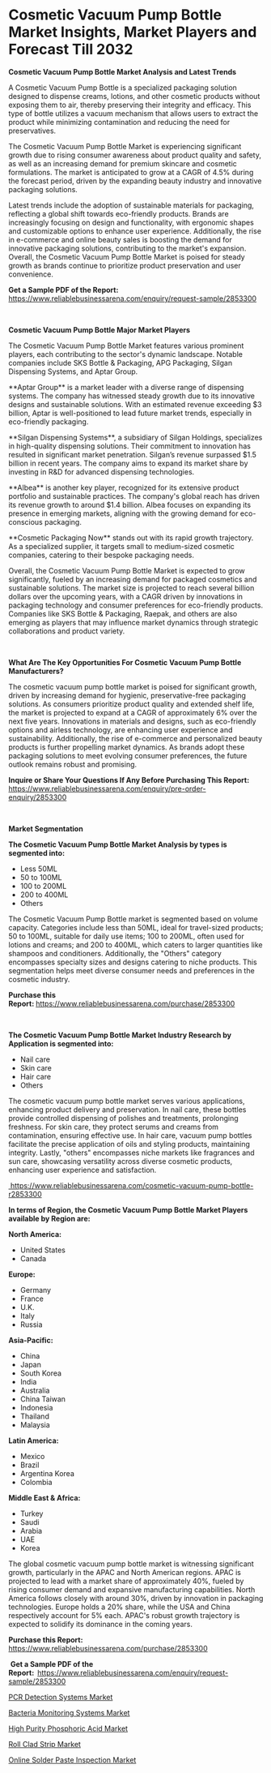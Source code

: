 <p><h1>Cosmetic Vacuum Pump Bottle Market Insights, Market Players and Forecast Till 2032</h1></p><p><strong>Cosmetic Vacuum Pump Bottle Market Analysis and Latest Trends</strong></p>
<p><p>A Cosmetic Vacuum Pump Bottle is a specialized packaging solution designed to dispense creams, lotions, and other cosmetic products without exposing them to air, thereby preserving their integrity and efficacy. This type of bottle utilizes a vacuum mechanism that allows users to extract the product while minimizing contamination and reducing the need for preservatives.</p><p>The Cosmetic Vacuum Pump Bottle Market is experiencing significant growth due to rising consumer awareness about product quality and safety, as well as an increasing demand for premium skincare and cosmetic formulations. The market is anticipated to grow at a CAGR of 4.5% during the forecast period, driven by the expanding beauty industry and innovative packaging solutions. </p><p>Latest trends include the adoption of sustainable materials for packaging, reflecting a global shift towards eco-friendly products. Brands are increasingly focusing on design and functionality, with ergonomic shapes and customizable options to enhance user experience. Additionally, the rise in e-commerce and online beauty sales is boosting the demand for innovative packaging solutions, contributing to the market's expansion. Overall, the Cosmetic Vacuum Pump Bottle Market is poised for steady growth as brands continue to prioritize product preservation and user convenience.</p></p>
<p><strong>Get a Sample PDF of the Report:&nbsp;</strong> <a href="https://www.reliablebusinessarena.com/enquiry/request-sample/2853300?utm_campaign=2112&utm_medium=2&utm_source=Github&utm_content=ia&utm_term=11032025&utm_id=cosmetic-vacuum-pump-bottle">https://www.reliablebusinessarena.com/enquiry/request-sample/2853300</a></p>
<p>&nbsp;</p>
<p><strong>Cosmetic Vacuum Pump Bottle Major Market Players</strong></p>
<p><p>The Cosmetic Vacuum Pump Bottle Market features various prominent players, each contributing to the sector's dynamic landscape. Notable companies include SKS Bottle & Packaging, APG Packaging, Silgan Dispensing Systems, and Aptar Group.</p><p>**Aptar Group** is a market leader with a diverse range of dispensing systems. The company has witnessed steady growth due to its innovative designs and sustainable solutions. With an estimated revenue exceeding $3 billion, Aptar is well-positioned to lead future market trends, especially in eco-friendly packaging.</p><p>**Silgan Dispensing Systems**, a subsidiary of Silgan Holdings, specializes in high-quality dispensing solutions. Their commitment to innovation has resulted in significant market penetration. Silgan’s revenue surpassed $1.5 billion in recent years. The company aims to expand its market share by investing in R&D for advanced dispensing technologies.</p><p>**Albea** is another key player, recognized for its extensive product portfolio and sustainable practices. The company's global reach has driven its revenue growth to around $1.4 billion. Albea focuses on expanding its presence in emerging markets, aligning with the growing demand for eco-conscious packaging.</p><p>**Cosmetic Packaging Now** stands out with its rapid growth trajectory. As a specialized supplier, it targets small to medium-sized cosmetic companies, catering to their bespoke packaging needs.</p><p>Overall, the Cosmetic Vacuum Pump Bottle Market is expected to grow significantly, fueled by an increasing demand for packaged cosmetics and sustainable solutions. The market size is projected to reach several billion dollars over the upcoming years, with a CAGR driven by innovations in packaging technology and consumer preferences for eco-friendly products. Companies like SKS Bottle & Packaging, Raepak, and others are also emerging as players that may influence market dynamics through strategic collaborations and product variety.</p></p>
<p>&nbsp;</p>
<p><strong>What Are The Key Opportunities For Cosmetic Vacuum Pump Bottle Manufacturers?</strong></p>
<p><p>The cosmetic vacuum pump bottle market is poised for significant growth, driven by increasing demand for hygienic, preservative-free packaging solutions. As consumers prioritize product quality and extended shelf life, the market is projected to expand at a CAGR of approximately 6% over the next five years. Innovations in materials and designs, such as eco-friendly options and airless technology, are enhancing user experience and sustainability. Additionally, the rise of e-commerce and personalized beauty products is further propelling market dynamics. As brands adopt these packaging solutions to meet evolving consumer preferences, the future outlook remains robust and promising.</p></p>
<p><strong>Inquire or Share Your Questions If Any Before Purchasing This Report:</strong> <a href="https://www.reliablebusinessarena.com/enquiry/pre-order-enquiry/2853300?utm_campaign=2112&utm_medium=2&utm_source=Github&utm_content=ia&utm_term=11032025&utm_id=cosmetic-vacuum-pump-bottle">https://www.reliablebusinessarena.com/enquiry/pre-order-enquiry/2853300</a></p>
<p>&nbsp;</p>
<p><strong>Market Segmentation</strong></p>
<p><strong>The Cosmetic Vacuum Pump Bottle Market Analysis by types is segmented into:</strong></p>
<p><ul><li>Less 50ML</li><li>50 to 100ML</li><li>100 to 200ML</li><li>200 to 400ML</li><li>Others</li></ul></p>
<p><p>The Cosmetic Vacuum Pump Bottle market is segmented based on volume capacity. Categories include less than 50ML, ideal for travel-sized products; 50 to 100ML, suitable for daily use items; 100 to 200ML, often used for lotions and creams; and 200 to 400ML, which caters to larger quantities like shampoos and conditioners. Additionally, the "Others" category encompasses specialty sizes and designs catering to niche products. This segmentation helps meet diverse consumer needs and preferences in the cosmetic industry.</p></p>
<p><strong>Purchase this Report:&nbsp;</strong><a href="https://www.reliablebusinessarena.com/purchase/2853300?utm_campaign=2112&utm_medium=2&utm_source=Github&utm_content=ia&utm_term=11032025&utm_id=cosmetic-vacuum-pump-bottle">https://www.reliablebusinessarena.com/purchase/2853300</a></p>
<p>&nbsp;</p>
<p><strong>The Cosmetic Vacuum Pump Bottle Market Industry Research by Application is segmented into:</strong></p>
<p><ul><li>Nail care</li><li>Skin care</li><li>Hair care</li><li>Others</li></ul></p>
<p><p>The cosmetic vacuum pump bottle market serves various applications, enhancing product delivery and preservation. In nail care, these bottles provide controlled dispensing of polishes and treatments, prolonging freshness. For skin care, they protect serums and creams from contamination, ensuring effective use. In hair care, vacuum pump bottles facilitate the precise application of oils and styling products, maintaining integrity. Lastly, "others" encompasses niche markets like fragrances and sun care, showcasing versatility across diverse cosmetic products, enhancing user experience and satisfaction.</p></p>
<p><a href="https://www.reliablebusinessarena.com/cosmetic-vacuum-pump-bottle-r2853300?utm_campaign=2112&utm_medium=2&utm_source=Github&utm_content=ia&utm_term=11032025&utm_id=cosmetic-vacuum-pump-bottle">&nbsp;https://www.reliablebusinessarena.com/cosmetic-vacuum-pump-bottle-r2853300</a></p>
<p><strong>In terms of Region, the Cosmetic Vacuum Pump Bottle Market Players available by Region are:</strong></p>
<p>
    <p> <strong> North America: </strong>
        <ul>
            <li>United States</li>
            <li>Canada</li>
        </ul>
        </p> 
    <p> <strong> Europe: </strong>
        <ul>
            <li>Germany</li>
            <li>France</li>
            <li>U.K.</li>
            <li>Italy</li>
            <li>Russia</li>
        </ul>
        </p> 
    <p> <strong> Asia-Pacific: </strong>
        <ul>
            <li>China</li>
            <li>Japan</li>
            <li>South Korea</li>
            <li>India</li>
            <li>Australia</li>
            <li>China Taiwan</li>
            <li>Indonesia</li>
            <li>Thailand</li>
            <li>Malaysia</li>
        </ul>
        </p> 
    <p> <strong> Latin America: </strong>
        <ul>
            <li>Mexico</li>
            <li>Brazil</li>
            <li>Argentina Korea</li>
            <li>Colombia</li>
        </ul>
        </p> 
    <p> <strong> Middle East & Africa: </strong>
        <ul>
            <li>Turkey</li>
            <li>Saudi</li>
            <li>Arabia</li>
            <li>UAE</li>
            <li>Korea</li>
        </ul>
    </p>
    </p>
<p><p>The global cosmetic vacuum pump bottle market is witnessing significant growth, particularly in the APAC and North American regions. APAC is projected to lead with a market share of approximately 40%, fueled by rising consumer demand and expansive manufacturing capabilities. North America follows closely with around 30%, driven by innovation in packaging technologies. Europe holds a 20% share, while the USA and China respectively account for 5% each. APAC's robust growth trajectory is expected to solidify its dominance in the coming years.</p></p>
<p><strong>Purchase this Report: </strong><a href="https://www.reliablebusinessarena.com/purchase/2853300?utm_campaign=2112&utm_medium=2&utm_source=Github&utm_content=ia&utm_term=11032025&utm_id=cosmetic-vacuum-pump-bottle">https://www.reliablebusinessarena.com/purchase/2853300</a></p>
<p>&nbsp;<strong>Get a Sample PDF of the Report:&nbsp;&nbsp;</strong><a href="https://www.reliablebusinessarena.com/enquiry/request-sample/2853300?utm_campaign=2112&utm_medium=2&utm_source=Github&utm_content=ia&utm_term=11032025&utm_id=cosmetic-vacuum-pump-bottle">https://www.reliablebusinessarena.com/enquiry/request-sample/2853300</a></p>
<p><strong></strong></p>
<p><p><a href="https://github.com/saeiddaemo/Market-Research-Report-List-1/blob/main/pcr-detection-systems-market.md?utm_campaign=2112&utm_medium=2&utm_source=Github&utm_content=ia&utm_term=11032025&utm_id=cosmetic-vacuum-pump-bottle">PCR Detection Systems Market</a></p><p><a href="https://github.com/shopovdjondo/Market-Research-Report-List-1/blob/main/bacteria-monitoring-systems-market.md?utm_campaign=2112&utm_medium=2&utm_source=Github&utm_content=ia&utm_term=11032025&utm_id=cosmetic-vacuum-pump-bottle">Bacteria Monitoring Systems Market</a></p><p><a href="https://github.com/supicweg/Market-Research-Report-List-1/blob/main/high-purity-phosphoric-acid-market.md?utm_campaign=2112&utm_medium=2&utm_source=Github&utm_content=ia&utm_term=11032025&utm_id=cosmetic-vacuum-pump-bottle">High Purity Phosphoric Acid Market</a></p><p><a href="https://github.com/salodipura00/Market-Research-Report-List-1/blob/main/roll-clad-strip-market.md?utm_campaign=2112&utm_medium=2&utm_source=Github&utm_content=ia&utm_term=11032025&utm_id=cosmetic-vacuum-pump-bottle">Roll Clad Strip Market</a></p><p><a href="https://github.com/plawragarile/Market-Research-Report-List-1/blob/main/online-solder-paste-inspection-market.md?utm_campaign=2112&utm_medium=2&utm_source=Github&utm_content=ia&utm_term=11032025&utm_id=cosmetic-vacuum-pump-bottle">Online Solder Paste Inspection Market</a></p></p>